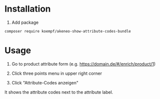 # Installation

1. Add package

```shell
composer require koempf/akeneo-show-attribute-codes-bundle
```

# Usage

1. Go to product attribute form (e.g. https://domain.de/#/enrich/product/1)

2. Click three points menu in upper right corner

3. Click "Attribute-Codes anzeigen"

It shows the attribute codes next to the attribute label.
